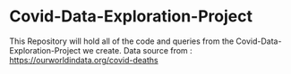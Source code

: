 # Covid-Data-Exploration-Project
This Repository will hold all of the code and queries from the Covid-Data-Exploration-Project we create.
Data source from : https://ourworldindata.org/covid-deaths
